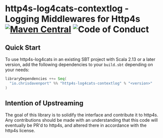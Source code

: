 # http4s-log4cats-contextlog - Logging Middlewares for Http4s [![Maven Central](https://maven-badges.herokuapp.com/maven-central/io.chrisdavenport/http4s-log4cats-contextlog_2.13/badge.svg)](https://maven-badges.herokuapp.com/maven-central/io.chrisdavenport/http4s-log4cats-contextlog_2.13) ![Code of Conduct](https://img.shields.io/badge/Code%20of%20Conduct-Scala-blue.svg)


## Quick Start

To use http4s-log4cats in an existing SBT project with Scala 2.13 or a later version, add the following dependencies to your
`build.sbt` depending on your needs:

```scala
libraryDependencies ++= Seq(
  "io.chrisdavenport" %% "http4s-log4cats-contextlog" % "<version>"
)
```


## Intention of Upstreaming

The goal of this library is to solidify the interface and contribute it to http4s. Any contributions should be made with an understanding that this code will eventually be PR'd to http4s, and altered there in accordance with the http4s license.
